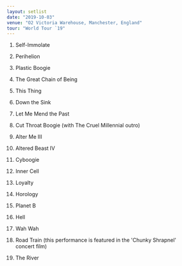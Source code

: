 ```yaml
---
layout: setlist
date: "2019-10-03"
venue: "O2 Victoria Warehouse, Manchester, England"
tour: "World Tour `19"
---
```



 1. Self-Immolate

 2. Perihelion

 3. Plastic Boogie

 4. The Great Chain of Being

 5. This Thing

 6. Down the Sink

 7. Let Me Mend the Past

 8. Cut Throat Boogie
    (with The Cruel Millennial outro)

 9. Alter Me III

10. Altered Beast IV

11. Cyboogie

12. Inner Cell

13. Loyalty

14. Horology

15. Planet B

16. Hell

17. Wah Wah

18. Road Train
    (this performance is featured in the 'Chunky Shrapnel' concert film)

19. The River


